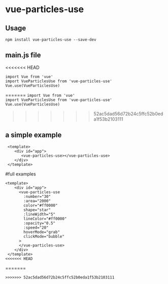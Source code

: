 # vue-particles-use

## Usage
`npm install vue-particles-use --save-dev`

## main.js file<br>
<<<<<<< HEAD
```
import Vue from 'vue'
import VueParticlesUse from 'vue-particles-use'
Vue.use(VueParticlesUse)
```
=======
`import Vue from 'vue'`<br>
`import VueParticlesUse from 'vue-particles-use'`<br>
`Vue.use(VueParticlesUse)`<br>
>>>>>>> 52ac5dad56d72b24c5ffc52b0eda1f53b2103111

## a simple example<br>
```
 <template>
    <div id="app">
       <vue-particles-use></vue-particles-use>
    </div>
 </template>
``` 

#full examples
```
<template>
    <div id="app">
      <vue-particles-use
        :number="30"
        :area="2000"
        color="#ff0000"
        shape="star"
        :lineWidth="5"
        lineColor="#ff0000"
        :opacity="0.5"
        :speed="20"
        hoverMode="grab"
        clickMode="bubble"
      >
      </vue-particles-use>
    </div>
 </template>
<<<<<<< HEAD
 ```
=======
 ```
>>>>>>> 52ac5dad56d72b24c5ffc52b0eda1f53b2103111
